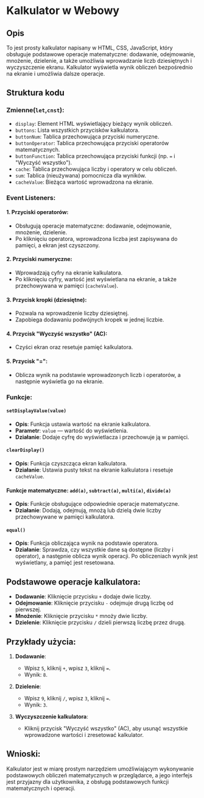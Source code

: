 # Kalkulator w Webowy

## Opis
To jest prosty kalkulator napisany w HTML, CSS, JavaScript, który obsługuje podstawowe operacje matematyczne: dodawanie, odejmowanie, mnożenie, dzielenie, a także umożliwia wprowadzanie liczb dziesiętnych i wyczyszczenie ekranu. Kalkulator wyświetla wynik obliczeń bezpośrednio na ekranie i umożliwia dalsze operacje.

## Struktura kodu

### Zmienne(`let`,`cnst`):

- `display`: Element HTML wyświetlający bieżący wynik obliczeń.
- `buttons`: Lista wszystkich przycisków kalkulatora.
- `buttonNum`: Tablica przechowująca przyciski numeryczne.
- `buttonOperator`: Tablica przechowująca przyciski operatorów matematycznych.
- `buttonFunction`: Tablica przechowująca przyciski funkcji (np. `=` i "Wyczyść wszystko").
- `cache`: Tablica przechowująca liczby i operatory w celu obliczeń.
- `sum`: Tablica (nieużywana) pomocnicza dla wyników.
- `cacheValue`: Bieżąca wartość wprowadzona na ekranie.

### Event Listeners:

#### 1. **Przyciski operatorów**:
   - Obsługują operacje matematyczne: dodawanie, odejmowanie, mnożenie, dzielenie.
   - Po kliknięciu operatora, wprowadzona liczba jest zapisywana do pamięci, a ekran jest czyszczony.

#### 2. **Przyciski numeryczne**:
   - Wprowadzają cyfry na ekranie kalkulatora.
   - Po kliknięciu cyfry, wartość jest wyświetlana na ekranie, a także przechowywana w pamięci (`cacheValue`).

#### 3. **Przycisk kropki (dziesiętne)**:
   - Pozwala na wprowadzenie liczby dziesiętnej.
   - Zapobiega dodawaniu podwójnych kropek w jednej liczbie.

#### 4. **Przycisk "Wyczyść wszystko" (AC)**:
   - Czyści ekran oraz resetuje pamięć kalkulatora.

#### 5. **Przycisk "="**:
   - Oblicza wynik na podstawie wprowadzonych liczb i operatorów, a następnie wyświetla go na ekranie.

### Funkcje:

#### `setDisplayValue(value)`
   - **Opis**: Funkcja ustawia wartość na ekranie kalkulatora.
   - **Parametr**: `value` — wartość do wyświetlenia.
   - **Działanie**: Dodaje cyfrę do wyświetlacza i przechowuje ją w pamięci.

#### `clearDisplay()`
   - **Opis**: Funkcja czyszcząca ekran kalkulatora.
   - **Działanie**: Ustawia pusty tekst na ekranie kalkulatora i resetuje `cacheValue`.

#### Funkcje matematyczne: `add(a)`, `subtract(a)`, `multi(a)`, `divide(a)`
   - **Opis**: Funkcje obsługujące odpowiednie operacje matematyczne.
   - **Działanie**: Dodają, odejmują, mnożą lub dzielą dwie liczby przechowywane w pamięci kalkulatora.
   
#### `equal()`
   - **Opis**: Funkcja obliczająca wynik na podstawie operatora.
   - **Działanie**: Sprawdza, czy wszystkie dane są dostępne (liczby i operator), a następnie oblicza wynik operacji. Po obliczeniach wynik jest wyświetlany, a pamięć jest resetowana.

## Podstawowe operacje kalkulatora:

- **Dodawanie**: Kliknięcie przycisku `+` dodaje dwie liczby.
- **Odejmowanie**: Kliknięcie przycisku `-` odejmuje drugą liczbę od pierwszej.
- **Mnożenie**: Kliknięcie przycisku `*` mnoży dwie liczby.
- **Dzielenie**: Kliknięcie przycisku `/` dzieli pierwszą liczbę przez drugą.

## Przykłady użycia:

1. **Dodawanie**:
   - Wpisz `5`, kliknij `+`, wpisz `3`, kliknij `=`.
   - Wynik: `8`.

2. **Dzielenie**:
   - Wpisz `9`, kliknij `/`, wpisz `3`, kliknij `=`.
   - Wynik: `3`.

3. **Wyczyszczenie kalkulatora**:
   - Kliknij przycisk "Wyczyść wszystko" (AC), aby usunąć wszystkie wprowadzone wartości i zresetować kalkulator.

## Wnioski:
Kalkulator jest w miarę prostym narzędziem umożliwiającym wykonywanie podstawowych obliczeń matematycznych w przeglądarce, a jego interfejs jest przyjazny dla użytkownika, z obsługą podstawowych funkcji matematycznych i operacji.